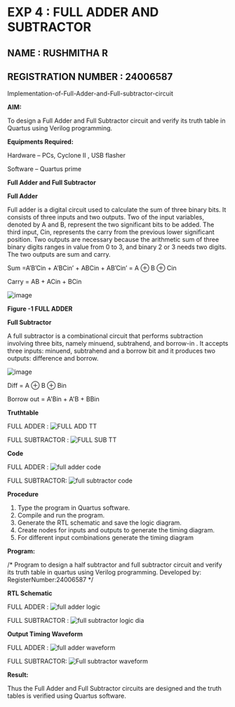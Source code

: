 # EXP 4 : FULL ADDER AND SUBTRACTOR
## NAME : RUSHMITHA R
## REGISTRATION NUMBER : 24006587

Implementation-of-Full-Adder-and-Full-subtractor-circuit

**AIM:**

To design a Full Adder and Full Subtractor circuit and verify its truth table in Quartus using Verilog programming.

**Equipments Required:**

Hardware – PCs, Cyclone II , USB flasher

Software – Quartus prime

**Full Adder and Full Subtractor**

**Full Adder**

Full adder is a digital circuit used to calculate the sum of three binary bits. It consists of three inputs and two outputs. Two of the input variables, denoted by A and B, represent the two significant bits to be added. The third input, Cin, represents the carry from the previous lower significant position. Two outputs are necessary because the arithmetic sum of three binary digits ranges in value from 0 to 3, and binary 2 or 3 needs two digits. The two outputs are sum and carry.

Sum =A’B’Cin + A’BCin’ + ABCin + AB’Cin’ = A ⊕ B ⊕ Cin 

Carry = AB + ACin + BCin

![image](https://github.com/naavaneetha/FULL_ADDER_SUBTRACTOR/assets/154305477/0f30ba51-5ffb-4198-845f-18e054f675e7)

**Figure -1 FULL ADDER**

**Full Subtractor**

A full subtractor is a combinational circuit that performs subtraction involving three bits, namely minuend, subtrahend, and borrow-in . It accepts three inputs: minuend, subtrahend and a borrow bit and it produces two outputs: difference and borrow.

![image](https://github.com/naavaneetha/FULL_ADDER_SUBTRACTOR/assets/154305477/02b24f51-ab51-4304-9ad6-7b81ffc1ead5)

Diff = A ⊕ B ⊕ Bin 

Borrow out = A'Bin + A'B + BBin

**Truthtable**

FULL ADDER :
![FULL ADD TT](https://github.com/user-attachments/assets/ac8a0751-af07-4363-beff-13837394efa9)

FULL SUBTRACTOR :
![FULL SUB TT](https://github.com/user-attachments/assets/fccd8ff1-d0e0-4b71-8a0c-297137679a06)

**Code**

FULL ADDER :
![full adder code](https://github.com/user-attachments/assets/43cd99d6-0de3-4af1-abab-634ee550efb2)


FULL SUBTRACTOR:
![full subtractor code](https://github.com/user-attachments/assets/b31d68c8-7073-4298-8b33-893da1480d85)


**Procedure**

1. Type the program in Quartus software.
2. Compile and run the program.
3. Generate the RTL schematic and save the logic diagram.
4. Create nodes for inputs and outputs to generate the timing diagram.
5. For different input combinations generate the timing diagram

**Program:**

/* Program to design a half subtractor and full subtractor circuit and verify its truth table in quartus using Verilog programming. Developed by: RegisterNumber:24006587
*/

**RTL Schematic**

FULL ADDER :
![full adder logic](https://github.com/user-attachments/assets/0f9ce3ba-ead0-49d1-a521-ebabda84d43b)

FULL SUBTRACTOR :
![full subtractor logic dia](https://github.com/user-attachments/assets/be99c723-96fa-43a5-aca5-d1dff3732e99)

**Output Timing Waveform**

FULL ADDER :
![full adder waveform](https://github.com/user-attachments/assets/7ef2a250-c518-46a2-b635-9126a2700c1e)

FULL SUBTRACTOR:
![Full subtractor waveform](https://github.com/user-attachments/assets/363022a9-06bb-4882-be92-f17c6b13d27e)

**Result:**

Thus the Full Adder and Full Subtractor circuits are designed and the truth tables is verified using Quartus software.




